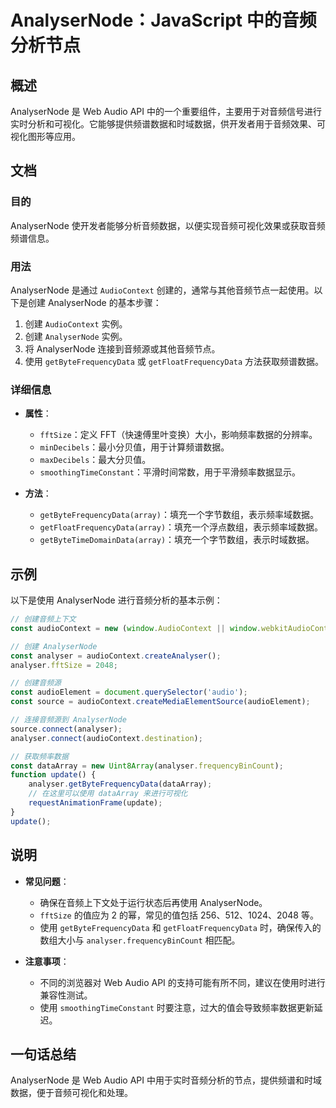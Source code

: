 <!--
Meta Description: # AnalyserNode：JavaScript 中的音频分析节点 ## 概述 AnalyserNode 是 Web Audio API 中的一个重要组件，主要用于对音频信号进行实时分析和可视化。它能够提供频谱数据和时域数据，供开发者用于音频效果、可视化图形等应用。 ## 文档 ### 目的 An...
Meta Keywords: analysernode, audiocontext, analyser, const, audio
-->

# AnalyserNode：JavaScript 中的音频分析节点

## 概述
AnalyserNode 是 Web Audio API 中的一个重要组件，主要用于对音频信号进行实时分析和可视化。它能够提供频谱数据和时域数据，供开发者用于音频效果、可视化图形等应用。

## 文档
### 目的
AnalyserNode 使开发者能够分析音频数据，以便实现音频可视化效果或获取音频频谱信息。

### 用法
AnalyserNode 是通过 `AudioContext` 创建的，通常与其他音频节点一起使用。以下是创建 AnalyserNode 的基本步骤：

1. 创建 `AudioContext` 实例。
2. 创建 `AnalyserNode` 实例。
3. 将 AnalyserNode 连接到音频源或其他音频节点。
4. 使用 `getByteFrequencyData` 或 `getFloatFrequencyData` 方法获取频谱数据。

### 详细信息
- **属性**：
  - `fftSize`：定义 FFT（快速傅里叶变换）大小，影响频率数据的分辨率。
  - `minDecibels`：最小分贝值，用于计算频谱数据。
  - `maxDecibels`：最大分贝值。
  - `smoothingTimeConstant`：平滑时间常数，用于平滑频率数据显示。

- **方法**：
  - `getByteFrequencyData(array)`：填充一个字节数组，表示频率域数据。
  - `getFloatFrequencyData(array)`：填充一个浮点数组，表示频率域数据。
  - `getByteTimeDomainData(array)`：填充一个字节数组，表示时域数据。

## 示例
以下是使用 AnalyserNode 进行音频分析的基本示例：

```javascript
// 创建音频上下文
const audioContext = new (window.AudioContext || window.webkitAudioContext)();

// 创建 AnalyserNode
const analyser = audioContext.createAnalyser();
analyser.fftSize = 2048;

// 创建音频源
const audioElement = document.querySelector('audio');
const source = audioContext.createMediaElementSource(audioElement);

// 连接音频源到 AnalyserNode
source.connect(analyser);
analyser.connect(audioContext.destination);

// 获取频率数据
const dataArray = new Uint8Array(analyser.frequencyBinCount);
function update() {
    analyser.getByteFrequencyData(dataArray);
    // 在这里可以使用 dataArray 来进行可视化
    requestAnimationFrame(update);
}
update();
```

## 说明
- **常见问题**：
  - 确保在音频上下文处于运行状态后再使用 AnalyserNode。
  - `fftSize` 的值应为 2 的幂，常见的值包括 256、512、1024、2048 等。
  - 使用 `getByteFrequencyData` 和 `getFloatFrequencyData` 时，确保传入的数组大小与 `analyser.frequencyBinCount` 相匹配。

- **注意事项**：
  - 不同的浏览器对 Web Audio API 的支持可能有所不同，建议在使用时进行兼容性测试。
  - 使用 `smoothingTimeConstant` 时要注意，过大的值会导致频率数据更新延迟。

## 一句话总结
AnalyserNode 是 Web Audio API 中用于实时音频分析的节点，提供频谱和时域数据，便于音频可视化和处理。